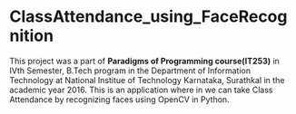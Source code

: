 # ClassAttendance_using_FaceRecognition
This project was a part of **Paradigms of Programming course(IT253)** in IVth Semester, B.Tech program in the Department of Information Technology at National Institue of Technology Karnataka, Surathkal in the academic year 2016.
This is an application where in we can take Class Attendance by recognizing faces using OpenCV in Python.
